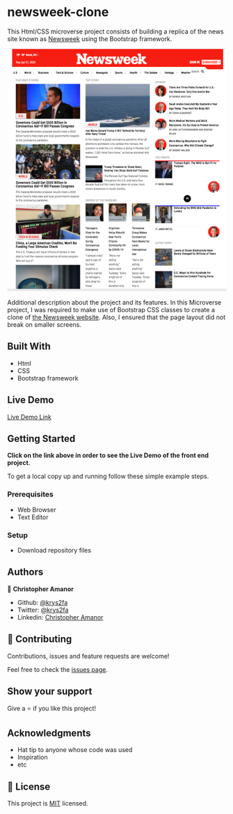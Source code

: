 # newsweek-clone
This Html/CSS microverse project consists of building a replica of the news site known as [Newsweek](https://www.newsweek.com) using the Bootstrap framework.



![screenshot](./images/app_screenshot.png)

Additional description about the project and its features.
In this Microverse project, I was required to make use of Bootstrap CSS classes to create a clone of [ the Newsweek website](https://www.newsweek.com/). Also, I ensured that the page layout did not break on smaller screens.

## Built With

- Html
- CSS
- Bootstrap framework

## Live Demo

[Live Demo Link](https://rawcdn.githack.com/krys2fa/newsweek-clone/16b2015d1e65b0e3410ed5fd9c751619f5a92a1b/index.html)

## Getting Started

**Click on the link above in order to see the Live Demo of the front end project.**

To get a local copy up and running follow these simple example steps.

### Prerequisites

- Web Browser
- Text Editor

### Setup

- Download repository files

## Authors

👤 **Christopher Amanor**

- Github: [@krys2fa](https://github.com/krys2fa)
- Twitter: [@krys2fa](https://twitter.com/krys2fa)
- Linkedin: [Christopher Amanor](https://www.linkedin.com/in/christopher-amanor-81a7b93b/)


## 🤝 Contributing

Contributions, issues and feature requests are welcome!

Feel free to check the [issues page](issues/).

## Show your support

Give a ⭐️ if you like this project!

## Acknowledgments

- Hat tip to anyone whose code was used
- Inspiration
- etc

## 📝 License

This project is [MIT](lic.url) licensed.
